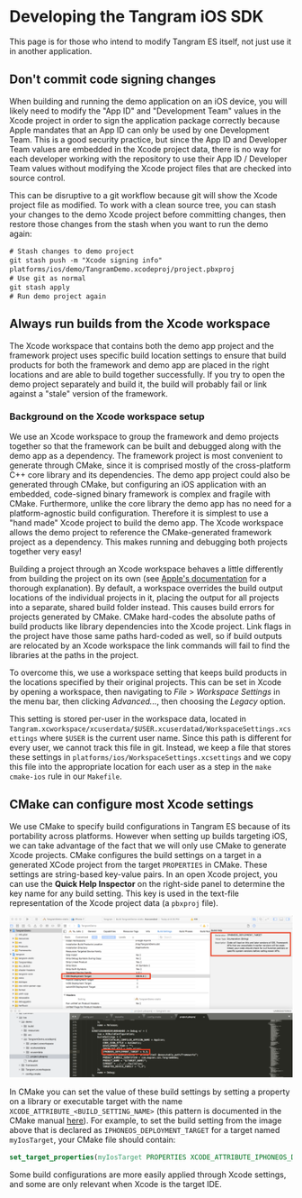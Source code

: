 Developing the Tangram iOS SDK
==============================

This page is for those who intend to modify Tangram ES itself, not just use it in another application.

## Don't commit code signing changes ##

When building and running the demo application on an iOS device, you will likely need to modify the "App ID" and "Development Team" values in the Xcode project in order to sign the application package correctly because Apple mandates that an App ID can only be used by one Development Team. This is a good security practice, but since the App ID and Developer Team values are embedded in the Xcode project data, there is no way for each developer working with the repository to use their App ID / Developer Team values without modifying the Xcode project files that are checked into source control.

This can be disruptive to a git workflow because git will show the Xcode project file as modified. To work with a clean source tree, you can stash your changes to the demo Xcode project before committing changes, then restore those changes from the stash when you want to run the demo again:
```
# Stash changes to demo project
git stash push -m "Xcode signing info" platforms/ios/demo/TangramDemo.xcodeproj/project.pbxproj
# Use git as normal
git stash apply
# Run demo project again
```

## Always run builds from the Xcode workspace ##

The Xcode workspace that contains both the demo app project and the framework project uses specific build location settings to ensure that build products for both the framework and demo app are placed in the right locations and are able to build together successfully. If you try to open the demo project separately and build it, the build will probably fail or link against a "stale" version of the framework.

### Background on the Xcode workspace setup ###

We use an Xcode workspace to group the framework and demo projects together so that the framework can be built and debugged along with the demo app as a dependency. The framework project is most convenient to generate through CMake, since it is comprised mostly of the cross-platform C++ core library and its dependencies. The demo app project could also be generated through CMake, but configuring an iOS application with an embedded, code-signed binary framework is complex and fragile with CMake. Furthermore, unlike the core library the demo app has no need for a platform-agnostic build configuration. Therefore it is simplest to use a "hand made" Xcode project to build the demo app. The Xcode workspace allows the demo project to reference the CMake-generated framework project as a dependency. This makes running and debugging both projects together very easy!

Building a project through an Xcode workspace behaves a little differently from building the project on its own (see [Apple's documentation](https://developer.apple.com/library/archive/featuredarticles/XcodeConcepts/Concept-Workspace.html#//apple_ref/doc/uid/TP40009328-CH7-SW1) for a thorough explanation). By default, a workspace overrides the build output locations of the individual projects in it, placing the output for all projects into a separate, shared build folder instead. This causes build errors for projects generated by CMake. CMake hard-codes the absolute paths of build products like library dependencies into the Xcode project. Link flags in the project have those same paths hard-coded as well, so if build outputs are relocated by an Xcode workspace the link commands will fail to find the libraries at the paths in the project.

To overcome this, we use a workspace setting that keeps build products in the locations specified by their original projects. This can be set in Xcode by opening a workspace, then navigating to _File_ > _Workspace Settings_ in the menu bar, then clicking _Advanced..._, then choosing the _Legacy_ option.

This setting is stored per-user in the workspace data, located in `Tangram.xcworkspace/xcuserdata/$USER.xcuserdatad/WorkspaceSettings.xcsettings` where `$USER` is the current user name. Since this path is different for every user, we cannot track this file in git. Instead, we keep a file that stores these settings in `platforms/ios/WorkspaceSettings.xcsettings` and we copy this file into the appropriate location for each user as a step in the `make cmake-ios` rule in our `Makefile`.

## CMake can configure most Xcode settings ##

We use CMake to specify build configurations in Tangram ES because of its portability across platforms. However when setting up builds targeting iOS, we can take advantage of the fact that we will only use CMake to generate Xcode projects. CMake configures the build settings on a target in a generated XCode project from the target `PROPERTIES` in CMake. These settings are string-based key-value pairs. In an open Xcode project, you can use the **Quick Help Inspector** on the right-side panel to determine the key name for any build setting. This key is used in the text-file representation of the Xcode project data (a `pbxproj` file).

![Xcode build settings in a project window and the pbxproj file](/images/xcode-attributes.png)

In CMake you can set the value of these build settings by setting a property on a library or executable target with the name `XCODE_ATTRIBUTE_<BUILD_SETTING_NAME>` (this pattern is documented in the CMake manual [here](https://cmake.org/cmake/help/v3.12/prop_tgt/XCODE_ATTRIBUTE_an-attribute.html)). For example, to set the build setting from the image above that is declared as `IPHONEOS_DEPLOYMENT_TARGET` for a target named `myIosTarget`, your CMake file should contain:

```cmake
set_target_properties(myIosTarget PROPERTIES XCODE_ATTRIBUTE_IPHONEOS_DEPLOYMENT_TARGET "9.3")
```

Some build configurations are more easily applied through Xcode settings, and some are only relevant when Xcode is the target IDE.
